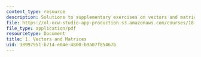 ```yaml
---
content_type: resource
description: Solutions to supplementary exercises on vectors and matrices.
file: https://ol-ocw-studio-app-production.s3.amazonaws.com/courses/18-02-multivariable-calculus-fall-2007/38997951b714e04e4800b9a07f85467b_vectr_mtrics_sol.pdf
file_type: application/pdf
resourcetype: Document
title: 1. Vectors and Matrices
uid: 38997951-b714-e04e-4800-b9a07f85467b
---
```

